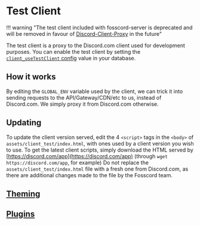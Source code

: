 # Test Client

!!! warning "The test client included with fosscord-server is deprecated and will be removed in favour of [Discord-Client-Proxy](http://github.com/fosscord/Discord-Client-Proxy) in the future"

The test client is a proxy to the Discord.com client used for development purposes.
You can enable the test client by setting the [`client_useTestClient` config](../configuration/index.md) value in your database.

## How it works

By editing the `GLOBAL_ENV` variable used by the client, we can trick it into sending requests to the API/Gateway/CDN/etc to us,
instead of Discord.com. We simply proxy it from Discord.com otherwise.

## Updating

To update the client version served, edit the 4 `<script>` tags in the `<body>` of `assets/client_test/index.html`,
with ones used by a client version you wish to use.
To get the latest client scripts, simply download the HTML served by [https://discord.com/app](https://discord.com/app) (through `wget https://discord.com/app`, for example)
Do not replace the `assets/client_test/index.html` file with a fresh one from Discord.com, as there are additional changes made to the file by the Fosscord team.

## [Theming](theming.md)

## [Plugins](plugins.md)
